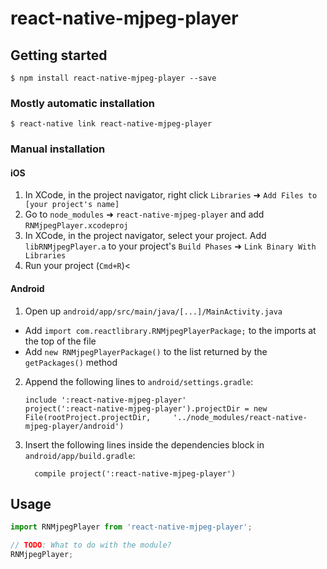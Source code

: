 
# react-native-mjpeg-player

## Getting started

`$ npm install react-native-mjpeg-player --save`

### Mostly automatic installation

`$ react-native link react-native-mjpeg-player`

### Manual installation


#### iOS

1. In XCode, in the project navigator, right click `Libraries` ➜ `Add Files to [your project's name]`
2. Go to `node_modules` ➜ `react-native-mjpeg-player` and add `RNMjpegPlayer.xcodeproj`
3. In XCode, in the project navigator, select your project. Add `libRNMjpegPlayer.a` to your project's `Build Phases` ➜ `Link Binary With Libraries`
4. Run your project (`Cmd+R`)<

#### Android

1. Open up `android/app/src/main/java/[...]/MainActivity.java`
  - Add `import com.reactlibrary.RNMjpegPlayerPackage;` to the imports at the top of the file
  - Add `new RNMjpegPlayerPackage()` to the list returned by the `getPackages()` method
2. Append the following lines to `android/settings.gradle`:
  	```
  	include ':react-native-mjpeg-player'
  	project(':react-native-mjpeg-player').projectDir = new File(rootProject.projectDir, 	'../node_modules/react-native-mjpeg-player/android')
  	```
3. Insert the following lines inside the dependencies block in `android/app/build.gradle`:
  	```
      compile project(':react-native-mjpeg-player')
  	```


## Usage
```javascript
import RNMjpegPlayer from 'react-native-mjpeg-player';

// TODO: What to do with the module?
RNMjpegPlayer;
```
  
